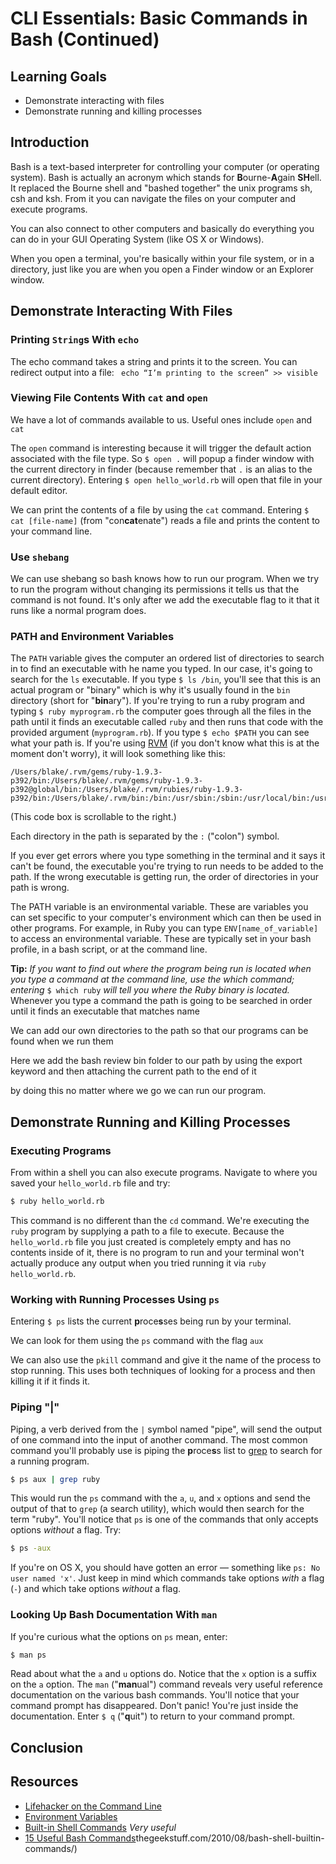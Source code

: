# CLI Essentials: Basic Commands in Bash (Continued)

## Learning Goals

* Demonstrate interacting with files
* Demonstrate running and killing processes

## Introduction

Bash is a text-based interpreter for controlling your computer (or operating system).
Bash is actually an acronym which stands for **B**ourne-**A**gain **SH**ell. It replaced
the Bourne shell and "bashed together" the unix programs sh, csh and ksh. From it you can
navigate the files on your computer and execute programs.

You can also connect to other computers and basically do everything you can do in your GUI
Operating System (like OS X or Windows).

When you open a terminal, you're basically within your file system, or in a directory, just
like you are when you open a Finder window or an Explorer window.

## Demonstrate Interacting With Files

### Printing `String`s With `echo`

The echo command takes a string and prints it to the screen. You can redirect output
into a file:
``` echo “I’m printing to the screen” >> visible```

### Viewing File Contents With `cat` and `open`

We have a lot of commands available to us. Useful ones include `open` and `cat`

The `open` command is interesting because it will trigger the default action associated with
the file type. So `$ open .` will popup a finder window with the current directory in finder
(because remember that `.` is an alias to the current directory). Entering `$ open hello_world.rb`
will open that file in your default editor.

We can print the contents of a file by using the `cat` command. Entering `$ cat [file-name]`
(from "con**cat**enate") reads a file and prints the content to your command line.

### Use `shebang`

We can use shebang so bash knows how to run our program. When we try to run the program without
changing its permissions it tells us that the command is not found. It's only after we add the
executable flag to it that it runs like a normal program does.

### PATH and Environment Variables

The `PATH` variable gives the computer an ordered list of directories to search in to find an
executable with he name you typed.  In our case, it's going to search for the `ls` executable.
If you type `$ ls /bin`, you'll see that this is an actual program or "binary" which is why it's
usually found in the `bin` directory (short for "**bin**ary").  If you're trying to run a ruby
program and typing `$ ruby myprogram.rb` the computer goes through all the files in the path
until it finds an executable called `ruby` and then runs that code with the provided argument
(`myprogram.rb`).  If you type `$ echo $PATH` you can see what your path is.  If you're using
[RVM](https://rvm.io/) (if you don't know what this is at the moment don't worry), it will look
something like this:

```
/Users/blake/.rvm/gems/ruby-1.9.3-p392/bin:/Users/blake/.rvm/gems/ruby-1.9.3-p392@global/bin:/Users/blake/.rvm/rubies/ruby-1.9.3-p392/bin:/Users/blake/.rvm/bin:/bin:/usr/sbin:/sbin:/usr/local/bin:/usr/bin:/usr/local/sbin:/Users/blake/bin:/Applications/Xcode.app/Contents/Developer/Toolchains/XcodeDefault.xctoolchain/usr/bin:/Applications/Xcode.app/Contents/Developer/usr/bin
```
(This code box is scrollable to the right.)

Each directory in the path is separated by the `:` ("colon") symbol.

If you ever get errors where you type something in the terminal and it says it can't be found,
the executable you're trying to run needs to be added to the path. If the wrong executable is
getting run, the order of directories in your path is wrong.

The PATH variable is an environmental variable. These are variables you can set specific to your
computer's environment which can then be used in other programs. For example, in Ruby you can type
`ENV[name_of_variable]` to access an environmental variable. These are typically set in your bash
profile, in a bash script, or at the command line.

**Tip:** *If you want to find out where the program being run is located when you type a command at the command line, use the which command; entering* `$ which ruby` *will tell you where the Ruby binary is located.*
Whenever you type a command the path is going to be searched in order until it finds an executable
that matches name

We can add our own directories to the path so that our programs can be found when we run them 

Here we add the bash review bin folder to our path by using the export keyword and then attaching
the current path to the end of it

by doing this no matter where we go we can run our program.

## Demonstrate Running and Killing Processes

### Executing Programs

From within a shell you can also execute programs. Navigate to where you saved your `hello_world.rb`
file and try:

```bash
$ ruby hello_world.rb
```

This command is no different than the `cd` command. We're executing the `ruby` program by supplying
a path to a file to execute. Because the `hello_world.rb` file you just created is completely empty
and has no contents inside of it, there is no program to run and your terminal won't actually
produce any output when you tried running it via `ruby hello_world.rb`.

### Working with Running Processes Using `ps`

Entering `$ ps` lists the current **p**roce**s**ses being run by your terminal.

We can look for them using the `ps` command with the flag `aux` 

We can also use the `pkill` command and give it the name of the process to stop running. This uses both
techniques of looking for a process and then killing it if it finds it. 

### Piping "|"

Piping, a verb derived from the `|` symbol named "pipe", will send the output of one command into
the input of another command.
The most common command you'll probably use is piping the **p**roce**s**s list to
[grep](http://en.wikipedia.org/wiki/Grep) to search for a running program.

```bash
$ ps aux | grep ruby
```

This would run the `ps` command with the `a`, `u`, and `x` options and send the output of that to
`grep` (a search utility), which would then search for the term "ruby". You'll notice that `ps`
is one of the commands that only accepts options *without* a flag. Try:

```bash
$ ps -aux
```
If you're on OS X, you should have gotten an error — something like `ps: No user named 'x'`. Just
keep in mind which commands take options *with* a flag (`-`) and which take options *without* a flag.

### Looking Up Bash Documentation With `man`

If you're curious what the options on `ps` mean, enter:

```bash
$ man ps
```

Read about what the `a` and `u` options do. Notice that the `x` option is a suffix on the `a` option.
The `man` ("**man**ual") command reveals very useful reference documentation on the various bash commands.
You'll notice that your command prompt has disappeared. Don't panic! You're just inside the documentation.
Enter `$ q` ("**q**uit") to return to your command prompt.

## Conclusion

## Resources

- [Lifehacker on the Command Line](http://lifehacker.com/5633909/who-needs-a-mouse-learn-to-use-the-command-line-for-almost-anything)
- [Environment Variables](http://cbednarski.com/articles/understanding-environment-variables-and-the-unix-path/)
- [Built-in Shell Commands](https://www.gnu.org/software/bash/manual/html_node/Bash-Builtins.html) *Very useful*
- [15 Useful Bash Commands](http://www.thegeekstuff.com/2010/08/bash-shell-builtin-commands/)thegeekstuff.com/2010/08/bash-shell-builtin-commands/)